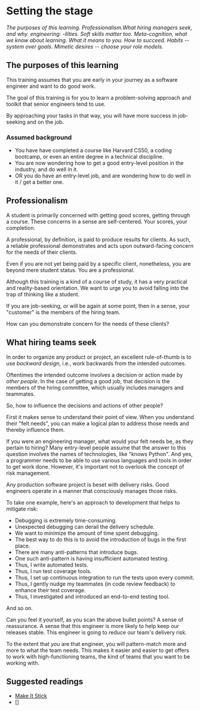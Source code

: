 # Setting the stage

_The purposes of this learning. Professionalism.What hiring managers seek, and why. engineering: -ilities. Soft skills matter too. Meta-cognition, what we know about learning. What it means to you. How to succeed. Habits -- system over goals. Mimetic desires -- choose your role models._

## The purposes of this learning

This training assumes that you are early in your journey as a software engineer and want to do good work.

The goal of this training is for you to learn a problem-solving approach and toolkit that senior engineers tend to use.

By approaching your tasks in that way, you will have more success in job-seeking and on the job.

### Assumed background

* You have have completed a course like Harvard CS50, a coding bootcamp, or even an entire degree in a technical discipline. 
* You are now wondering how to get a good entry-level position in the industry, and do well in it.
* OR you do have an entry-level job, and are wondering how to do well in it / get a better one.

## Professionalism

A student is primarily concerned with getting good scores, getting through a course. These concerns in a sense are self-centered. Your scores, your completion.

A professional, by definition, is paid to produce results for clients. As such, a reliable professional demonstrates and acts upon outward-facing concern for the needs of their clients.

Even if you are not yet being paid by a specific client, nonetheless, you are beyond mere student status.  You are a professional.

Although this training is a kind of a course of study, it has a very practical and reality-based orientation. We want to urge you to avoid falling into the trap of thinking like a student.

If you are job-seeking, or will be again at some point, then in a sense, your "customer" is the members of the hiring team.

How can you demonstrate concern for the needs of these clients?

## What hiring teams seek

In order to organize any product or project, an excellent rule-of-thumb is to use _backward design_, i.e., work backwards from the intended outcomes.

Oftentimes the intended outcome involves a decision or action made by _other people_. In the case of getting a good job, that decision is the members of the hiring committee, which usually includes managers and teammates.

So, how to influence the decisions and actions of other people?

First it makes sense to understand their point of view. When you understand their "felt needs", you can make a logical plan to address those needs and thereby influence them.

If you were an engineering manager, what would your felt needs be, as they pertain to hiring? Many entry-level people assume that the answer to this question involves the names of technologies, like "knows Python". And yes, a programmer needs to be able to use various languages and tools in order to get work done. However, it's important not to overlook the concept of risk management. 

Any production software project is beset with delivery risks. Good engineers operate in a manner that consciously manages those risks.

To take one example, here's an approach to development that helps to mitigate risk:

* Debugging is extremely time-consuming.
* Unexpected debugging can derail the delivery schedule.
* We want to minimize the amount of time spent debugging.
* The best way to do this is to avoid the introduction of bugs in the first place.
* There are many anti-patterns that introduce bugs.
* One such anti-pattern is having insufficient automated testing.
* Thus, I write automated tests.
* Thus, I run test coverage tools.
* Thus, I set up continuous integration to run the tests upon every commit.
* Thus, I gently nudge my teammates (in code review feedback) to enhance their test coverage.
* Thus, I investigated and introduced an end-to-end testing tool.

And so on.

Can you feel it yourself, as you scan the above bullet points? A sense of reassurance. A sense that this engineer is more likely to help keep our releases stable. This engineer is going to reduce our team's delivery risk.

To the extent that _you_ are that engineer, you will pattern-match more and more to what the team needs. This makes it easier and easier to get offers to work with high-functioning teams, the kind of teams that you want to be working with.


## Suggested readings

* [Make It Stick](https://www.amazon.com/Make-Stick-Science-Successful-Learning/dp/0674729013)
* []

